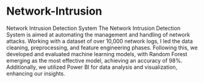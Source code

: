 # Network-Intrusion
Network Intrusion Detection System
The Network Intrusion Detection System is aimed at automating the management and handling of network attacks. Working with a dataset of over 10,000 network logs, I led the data cleaning, preprocessing, and feature engineering phases. Following this, we developed and evaluated machine learning models, with Random Forest emerging as the most effective model, achieving an accuracy of 98%. Additionally, we utilized Power BI for data analysis and visualization, enhancing our insights.

